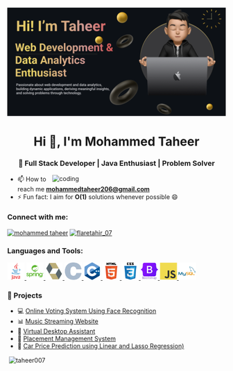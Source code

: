 ![logo](https://github.com/taheer007/taheer007/blob/main/Screenshot%202025-03-06%20072349.png)
<h1 align="center">Hi 👋, I'm Mohammed Taheer</h1>
<h3 align="center">🚀 Full Stack Developer | Java Enthusiast | Problem Solver</h3>
<img align="right" alt="coding" width="400" src="https://media4.giphy.com/media/v1.Y2lkPTc5MGI3NjExaDFjejEzNDN2MnBpdXNnaXhnMnpvaWFmbWE3d3N3ZXozNzNzb3piZSZlcD12MV9naWZzX3NlYXJjaCZjdD1n/bGgsc5mWoryfgKBx1u/giphy.webp">

- 📫 How to reach me **mohammedtaheer206@gmail.com**
- ⚡ Fun fact: I aim for **O(1)** solutions whenever possible 😄

<h3 align="left">Connect with me:</h3>
<p align="left">

<a href="https://linkedin.com/in/mohammed taheer" target="blank"><img align="center" src="https://raw.githubusercontent.com/rahuldkjain/github-profile-readme-generator/master/src/images/icons/Social/linked-in-alt.svg" alt="mohammed taheer" height="30" width="40" /></a>
<a href="https://instagram.com/flaretahir_07" target="blank"><img align="center" src="https://raw.githubusercontent.com/rahuldkjain/github-profile-readme-generator/master/src/images/icons/Social/instagram.svg" alt="flaretahir_07" height="30" width="40" /></a>
</p>


<h3 align="left">Languages and Tools:</h3>

<p align="left"> 

  <a href="https://www.java.com/" target="_blank" rel="noreferrer">
    <img src="https://raw.githubusercontent.com/devicons/devicon/master/icons/java/java-original-wordmark.svg" alt="java" width="40" height="40"/> 
  </a>

  <a href="https://spring.io/projects/spring-boot" target="_blank" rel="noreferrer">
    <img src="https://raw.githubusercontent.com/devicons/devicon/master/icons/spring/spring-original-wordmark.svg" alt="spring boot" width="40" height="40"/> 
 </a>

 <a href="https://hibernate.org/" target="_blank" rel="noreferrer">
  <img src="https://raw.githubusercontent.com/devicons/devicon/master/icons/hibernate/hibernate-original.svg" alt="hibernate" width="40" height="40"/>
</a>

  <a href="https://www.cprogramming.com/" target="_blank" rel="noreferrer">
     <img src="https://raw.githubusercontent.com/devicons/devicon/master/icons/c/c-original.svg" alt="c" width="40" height="40"/> 
  </a>
  
  <a href="https://www.w3schools.com/cpp/" target="_blank" rel="noreferrer"> 
      <img src="https://raw.githubusercontent.com/devicons/devicon/master/icons/cplusplus/cplusplus-original.svg" alt="cplusplus" width="40" height="40"/>
  </a> 

 <a href="https://www.w3.org/html/" target="_blank" rel="noreferrer"> 
    <img src="https://raw.githubusercontent.com/devicons/devicon/master/icons/html5/html5-original-wordmark.svg" alt="html5" width="40" height="40"/> 
 </a> 
    
  <a href="https://www.w3schools.com/css/" target="_blank" rel="noreferrer"> 
    <img src="https://raw.githubusercontent.com/devicons/devicon/master/icons/css3/css3-original-wordmark.svg" alt="css3" width="40" height="40"/> 
  </a> 

  <a href="https://getbootstrap.com/" target="_blank" rel="noreferrer">
    <img src="https://raw.githubusercontent.com/devicons/devicon/master/icons/bootstrap/bootstrap-original-wordmark.svg" alt="bootstrap" width="40" height="40"/>
  </a>

<a href="https://developer.mozilla.org/en-US/docs/Web/JavaScript" target="_blank" rel="noreferrer"> 
   <img src="https://raw.githubusercontent.com/devicons/devicon/master/icons/javascript/javascript-original.svg" alt="javascript" width="40" height="40"/> 
</a> 
  
  <a href="https://www.linux.org/" target="_blank" rel="noreferrer"> 
     <img src="https://raw.githubusercontent.com/devicons/devicon/master/icons/mysql/mysql-original-wordmark.svg" alt="mysql" width="40" height="40"/>
  </a> 
  
<h3>🚀 Projects</h3>

- 💻 [Online Voting System Using Face Recognition](https://github.com/taheer007/Online-Voting-System-using-Face-Recognition)
- 📊 [Music Streaming Website](https://github.com/taheer007/Music-Streaming-Website)
- 🤖 [Virtual Desktop Assistant](https://github.com/taheer007/Virtual-Desktop-Assistant)
- 📅 [Placement Management System](https://github.com/taheer007/Placement-Management-System)
- 🚗 [Car Price Prediction using Linear and Lasso Regression)](https://github.com/taheer007/Car_Price_Prediction_Using_Linear_and_Lasso_Regression)

<p>&nbsp;<img align="center" src="https://github-readme-stats.vercel.app/api?username=taheer007&show_icons=true&locale=en" alt="taheer007" /></p>
